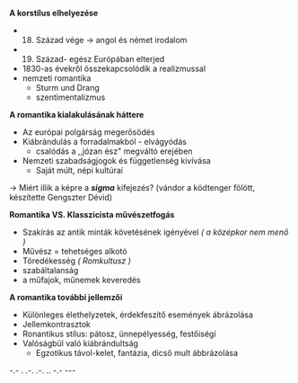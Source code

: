 
 **A korstílus elhelyezése**
 - 18. Század vége -> angol és német irodalom
 - 19. Század- egész Európában elterjed
 - 1830-as évekről összekapcsolódik a realizmussal
 - nemzeti romantika
	 - Sturm und Drang
	 - szentimentalizmus


**A romantika kialakulásának háttere**
- Az európai polgárság megerősödés
- Kiábrándulás a forradalmakból - elvágyódás
	- csalódás a ,,józan ész" megváltó erejében
- Nemzeti szabadságjogok és függetlenség kivívása
	- Saját múlt, népi kultúraí

-> Miért illik a képre a ***sigma*** kifejezés? (vándor a ködtenger fölött, készítette Gengszter Dévid)


**Romantika VS. Klasszicista művészetfogás**
- Szakírás az antik minták követésének igényével *( a középkor nem menő )*
- Művész = tehetséges alkotó
- Töredékesség *( Romkultusz )*
- szabáltalanság
- a műfajok, műnemek keveredés


**A romantika további jellemzői**
- Különleges élethelyzetek, érdekfeszítő események ábrázolása
- Jellemkontrasztok
- Ronantikus stílus: pátosz, ünnepélyesség, festőiségí
- Valóságbül való kiábrándultság
	- Egzotikus távol-kelet, fantázia, dicső mult ábbrázolása


-.-    .   .-.    .-.   ..    -.-    ---